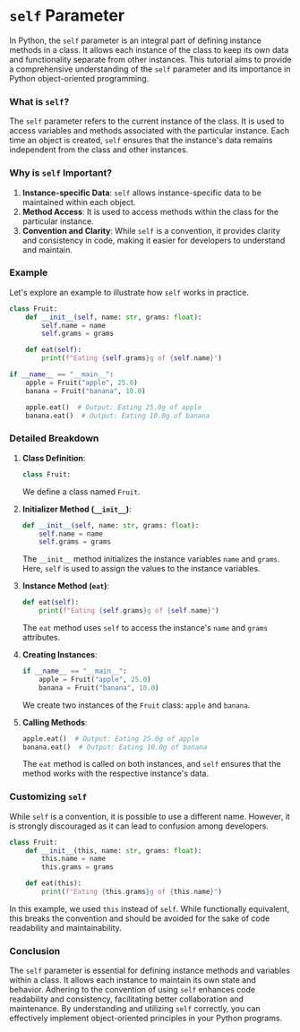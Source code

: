 # `self` Parameter

In Python, the `self` parameter is an integral part of defining instance methods in a class. It allows each instance of the class to keep its own data and functionality separate from other instances. This tutorial aims to provide a comprehensive understanding of the `self` parameter and its importance in Python object-oriented programming.

### What is `self`?

The `self` parameter refers to the current instance of the class. It is used to access variables and methods associated with the particular instance. Each time an object is created, `self` ensures that the instance's data remains independent from the class and other instances.

### Why is `self` Important?

1. **Instance-specific Data**: `self` allows instance-specific data to be maintained within each object.
2. **Method Access**: It is used to access methods within the class for the particular instance.
3. **Convention and Clarity**: While `self` is a convention, it provides clarity and consistency in code, making it easier for developers to understand and maintain.

### Example

Let's explore an example to illustrate how `self` works in practice.

```python
class Fruit:
    def __init__(self, name: str, grams: float):
        self.name = name
        self.grams = grams

    def eat(self):
        print(f"Eating {self.grams}g of {self.name}")

if __name__ == "__main__":
    apple = Fruit("apple", 25.0)
    banana = Fruit("banana", 10.0)

    apple.eat()  # Output: Eating 25.0g of apple
    banana.eat()  # Output: Eating 10.0g of banana
```

### Detailed Breakdown

1. **Class Definition**: 
   ```python
   class Fruit:
   ```
   We define a class named `Fruit`.

2. **Initializer Method (`__init__`)**:
   ```python
   def __init__(self, name: str, grams: float):
       self.name = name
       self.grams = grams
   ```
   The `__init__` method initializes the instance variables `name` and `grams`. Here, `self` is used to assign the values to the instance variables.

3. **Instance Method (`eat`)**:
   ```python
   def eat(self):
       print(f"Eating {self.grams}g of {self.name}")
   ```
   The `eat` method uses `self` to access the instance's `name` and `grams` attributes.

4. **Creating Instances**:
   ```python
   if __name__ == "__main__":
       apple = Fruit("apple", 25.0)
       banana = Fruit("banana", 10.0)
   ```
   We create two instances of the `Fruit` class: `apple` and `banana`.

5. **Calling Methods**:
   ```python
   apple.eat()  # Output: Eating 25.0g of apple
   banana.eat()  # Output: Eating 10.0g of banana
   ```
   The `eat` method is called on both instances, and `self` ensures that the method works with the respective instance's data.

### Customizing `self`

While `self` is a convention, it is possible to use a different name. However, it is strongly discouraged as it can lead to confusion among developers. 

```python
class Fruit:
    def __init__(this, name: str, grams: float):
        this.name = name
        this.grams = grams

    def eat(this):
        print(f"Eating {this.grams}g of {this.name}")
```

In this example, we used `this` instead of `self`. While functionally equivalent, this breaks the convention and should be avoided for the sake of code readability and maintainability.

### Conclusion

The `self` parameter is essential for defining instance methods and variables within a class. It allows each instance to maintain its own state and behavior. Adhering to the convention of using `self` enhances code readability and consistency, facilitating better collaboration and maintenance. By understanding and utilizing `self` correctly, you can effectively implement object-oriented principles in your Python programs.